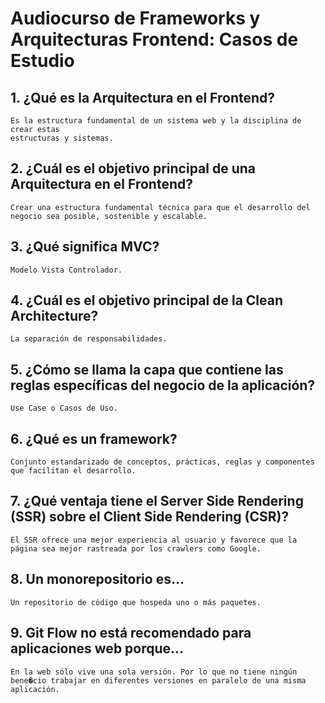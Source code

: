 # Audiocurso de Frameworks y Arquitecturas Frontend: Casos de Estudio

## 1. ¿Qué es la Arquitectura en el Frontend?

    Es la estructura fundamental de un sistema web y la disciplina de crear estas
    estructuras y sistemas.

## 2. ¿Cuál es el objetivo principal de una Arquitectura en el Frontend?

    Crear una estructura fundamental técnica para que el desarrollo del negocio sea posible, sostenible y escalable.

## 3. ¿Qué significa MVC?

    Modelo Vista Controlador.

## 4. ¿Cuál es el objetivo principal de la Clean Architecture?
    
    La separación de responsabilidades.

## 5. ¿Cómo se llama la capa que contiene las reglas específicas del negocio de la aplicación?

    Use Case o Casos de Uso.

## 6. ¿Qué es un framework?

    Conjunto estandarizado de conceptos, prácticas, reglas y componentes que facilitan el desarrollo.

## 7. ¿Qué ventaja tiene el Server Side Rendering (SSR) sobre el Client Side Rendering (CSR)?

    El SSR ofrece una mejor experiencia al usuario y favorece que la página sea mejor rastreada por los crawlers como Google.

## 8. Un monorepositorio es…

    Un repositorio de código que hospeda uno o más paquetes.

## 9. Git Flow no está recomendado para aplicaciones web porque…
    
    En la web sólo vive una sola versión. Por lo que no tiene ningún bene�cio trabajar en diferentes versiones en paralelo de una misma aplicación.
